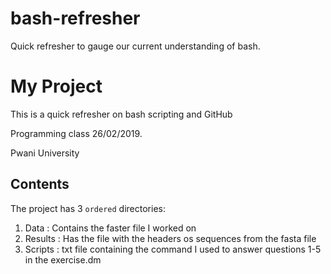 # bash-refresher
Quick refresher to gauge our current understanding of bash.

# My Project
This is a quick refresher on bash scripting and GitHub

Programming class 26/02/2019.

Pwani University

## Contents
The project has 3 `ordered` directories:
1. Data : Contains the faster file I worked on
2. Results : Has the file with the headers os sequences from the fasta file
3. Scripts : txt file containing the command I used to answer questions 1-5 in the exercise.dm




